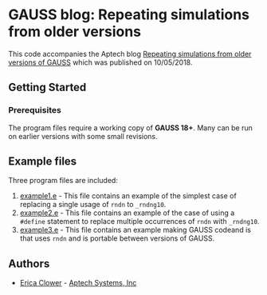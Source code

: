# GAUSS blog: Repeating simulations from older versions
This code accompanies the Aptech blog [Repeating simulations from older versions of GAUSS](https://www.aptech.com/blog/repeating-simulations-from-older-versions-of-gauss/) which was published on 10/05/2018.

## Getting Started
### Prerequisites
The program files require a working copy of **GAUSS 18+**. Many can be run on earlier versions with some small revisions.

## Example files
Three program files are included:
1. [example1.e](example1.e) - This file contains an example of the simplest case of replacing a single usage of `rndn` to `_rndng10`.
2. [example2.e](example2.e) - This file contains an example of the case of using a `#define` statement to replace multiple occurrences of `rndn` with `_rndng10`.
3. [example3.e](example3.e) - This file contains an example making GAUSS codeand is that uses `rndn` and is portable between versions of GAUSS.

## Authors
*  [Erica Clower](erica@aptech.com) - [Aptech Systems, Inc](www.aptech.com)
